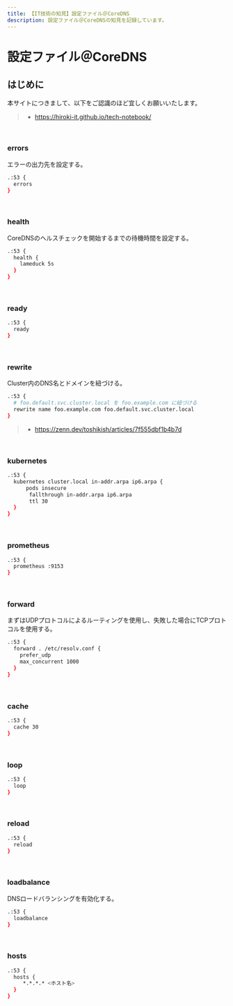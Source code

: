```yaml
---
title: 【IT技術の知見】設定ファイル＠CoreDNS
description: 設定ファイル＠CoreDNSの知見を記録しています。
---
```


# 設定ファイル＠CoreDNS

## はじめに

本サイトにつきまして、以下をご認識のほど宜しくお願いいたします。

> - https://hiroki-it.github.io/tech-notebook/

<br>

### errors

エラーの出力先を設定する。

```bash
.:53 {
  errors
}
```

<br>

### health

CoreDNSのヘルスチェックを開始するまでの待機時間を設定する。

```bash
.:53 {
  health {
    lameduck 5s
  }
}
```

<br>

### ready

```bash
.:53 {
  ready
}
```

<br>

### rewrite

Cluster内のDNS名とドメインを紐づける。

```bash
.:53 {
  # foo.default.svc.cluster.local を foo.example.com に紐づける
  rewrite name foo.example.com foo.default.svc.cluster.local
}
```

> - https://zenn.dev/toshikish/articles/7f555dbf1b4b7d

<br>

### kubernetes

```bash
.:53 {
  kubernetes cluster.local in-addr.arpa ip6.arpa {
      pods insecure
       fallthrough in-addr.arpa ip6.arpa
       ttl 30
  }
}
```

<br>

### prometheus

```bash
.:53 {
  prometheus :9153
}
```

<br>

### forward

まずはUDPプロトコルによるルーティングを使用し、失敗した場合にTCPプロトコルを使用する。

```bash
.:53 {
  forward . /etc/resolv.conf {
    prefer_udp
    max_concurrent 1000
  }
}
```

<br>

### cache

```bash
.:53 {
  cache 30
}
```

<br>

### loop

```bash
.:53 {
  loop
}
```

<br>

### reload

```bash
.:53 {
  reload
}
```

<br>

### loadbalance

DNSロードバランシングを有効化する。

```bash
.:53 {
  loadbalance
}
```

<br>

### hosts

```bash
.:53 {
  hosts {
     *.*.*.* <ホスト名>
  }
}
```

<br>
